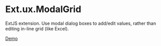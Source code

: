 Ext.ux.ModalGrid
================

ExtJS extension. Use modal  dialog boxes to add/edit values, rather than editing in-line grid (like Excel).

[Demo](http://nathanleiby.github.com/Ext.ux.ModalGrid)